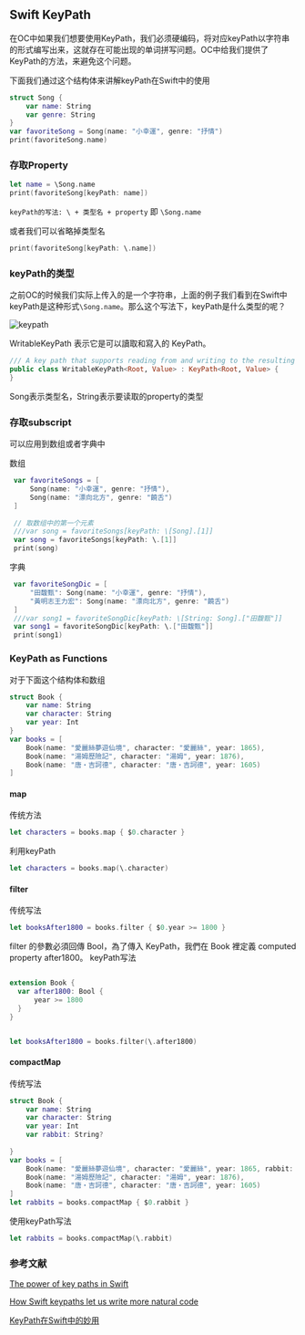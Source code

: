 ## Swift KeyPath

在OC中如果我们想要使用KeyPath，我们必须硬编码，将对应keyPath以字符串的形式编写出来，这就存在可能出现的单词拼写问题。OC中给我们提供了KeyPath的方法，来避免这个问题。

下面我们通过这个结构体来讲解keyPath在Swift中的使用

```swift
struct Song {
    var name: String
    var genre: String
}
var favoriteSong = Song(name: "小幸運", genre: "抒情")
print(favoriteSong.name)
```

### 存取Property

```swift
let name = \Song.name
print(favoriteSong[keyPath: name])
```

`keyPath的写法: \ + 类型名 + property` 即 `\Song.name`

或者我们可以省略掉类型名

```swift
print(favoriteSong[keyPath: \.name])
```

### keyPath的类型

之前OC的时候我们实际上传入的是一个字符串，上面的例子我们看到在Swift中keyPath是这种形式`\Song.name`。那么这个写法下，keyPath是什么类型的呢？

![keypath](https://tva1.sinaimg.cn/large/008vxvgGgy1h7g80o3v82j30u00amaao.jpg)

WritableKeyPath 表示它是可以讀取和寫入的 KeyPath。

```swift
/// A key path that supports reading from and writing to the resulting value.
public class WritableKeyPath<Root, Value> : KeyPath<Root, Value> {
}
```

Song表示类型名，String表示要读取的property的类型

### 存取subscript

可以应用到数组或者字典中

数组

```swift
 var favoriteSongs = [
     Song(name: "小幸運", genre: "抒情"),
     Song(name: "漂向北方", genre: "饒舌")
 ]
 
 // 取数组中的第一个元素
 ///var song = favoriteSongs[keyPath: \[Song].[1]]
 var song = favoriteSongs[keyPath: \.[1]]
 print(song)
```

字典

```swift
 var favoriteSongDic = [
     "田馥甄": Song(name: "小幸運", genre: "抒情"),
     "黃明志王力宏": Song(name: "漂向北方", genre: "饒舌")
 ]
 ///var song1 = favoriteSongDic[keyPath: \[String: Song].["田馥甄"]]
 var song1 = favoriteSongDic[keyPath: \.["田馥甄"]]
 print(song1)
```

### KeyPath as Functions

对于下面这个结构体和数组

```swift
struct Book {
    var name: String
    var character: String
    var year: Int
}
var books = [
    Book(name: "愛麗絲夢遊仙境", character: "愛麗絲", year: 1865),
    Book(name: "湯姆歷險記", character: "湯姆", year: 1876),
    Book(name: "唐‧吉訶德", character: "唐‧吉訶德", year: 1605)
]
```

#### map

传统方法

```swift
let characters = books.map { $0.character }
```

利用keyPath

```swift
let characters = books.map(\.character)
```

#### filter

传统写法

```swift
let booksAfter1800 = books.filter { $0.year >= 1800 }
```

filter 的參數必須回傳 Bool，為了傳入 KeyPath，我們在 Book 裡定義 computed property after1800。
keyPath写法

```swift

extension Book {
  var after1800: Bool {
      year >= 1800
  }
}


let booksAfter1800 = books.filter(\.after1800)
```

#### compactMap

传统写法

```swift
struct Book {
    var name: String
    var character: String
    var year: Int
    var rabbit: String?
    
}
var books = [
    Book(name: "愛麗絲夢遊仙境", character: "愛麗絲", year: 1865, rabbit: "白兔"),
    Book(name: "湯姆歷險記", character: "湯姆", year: 1876),
    Book(name: "唐‧吉訶德", character: "唐‧吉訶德", year: 1605)
]
let rabbits = books.compactMap { $0.rabbit }
```

使用keyPath写法

```swift
let rabbits = books.compactMap(\.rabbit)
```

### 参考文献

[The power of key paths in Swift](https://www.swiftbysundell.com/articles/the-power-of-key-paths-in-swift/)

[How Swift keypaths let us write more natural code](https://www.hackingwithswift.com/articles/57/how-swift-keypaths-let-us-write-more-natural-code)

[KeyPath在Swift中的妙用](https://juejin.cn/post/6844903717511102472)
